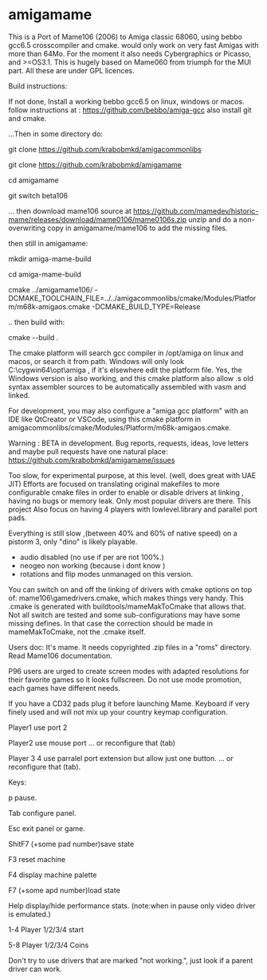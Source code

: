 # amigamame

 This is a Port of Mame106 (2006) to Amiga classic 68060, using bebbo gcc6.5 crosscompiler and cmake.
 would only work on very fast Amigas with more than 64Mo. For the moment it also needs Cybergraphics or Picasso, and >=OS3.1. This is hugely based on Mame060 from triumph for the MUI part. All these are under GPL licences.
 
 Build instructions:
 
 If not done, Install a working bebbo gcc6.5 on linux, windows or macos.
 follow instructions at : https://github.com/bebbo/amiga-gcc
 also install git and cmake.
 
 ...Then in some directory do:
 
 git clone https://github.com/krabobmkd/amigacommonlibs
 
 git clone https://github.com/krabobmkd/amigamame
 
 cd amigamame

 git switch beta106
 
 ... then download mame106 source at
   https://github.com/mamedev/historic-mame/releases/download/mame0106/mame0106s.zip
 unzip and do a non-overwriting copy in amigamame/mame106 to add the missing files.
 
 then still in amigamame:
 
 mkdir amiga-mame-build
 
 cd amiga-mame-build
 
 cmake ../amigamame106/ 
 -DCMAKE_TOOLCHAIN_FILE=../../amigacommonlibs/cmake/Modules/Platform/m68k-amigaos.cmake -DCMAKE_BUILD_TYPE=Release

 .. then build with:
 
 cmake --build .
 
 The cmake platform will search gcc compiler in /opt/amiga on linux and macos, or search it from path. Windows will only look C:\cygwin64\opt\amiga , if it's elsewhere edit the platform file. Yes, the Windows version is also working, and this cmake platform also allow .s old syntax assembler sources to be automatically assembled with vasm and linked.
 
 For development, you may also configure a "amiga gcc platform" with an IDE like QtCreator or VSCode, using this cmake platform in amigacommonlibs/cmake/Modules/Platform/m68k-amigaos.cmake.
 
   Warning : BETA in development.
 Bug reports, requests, ideas, love letters and maybe pull requests have one natural place:
 https://github.com/krabobmkd/amigamame/issues
 
 Too slow, for experimental purpose, at this level. (well, does great with UAE JIT)
 Efforts are focused on translating original makefiles to more configurable cmake files in order to enable or disable drivers at linking , having no bugs or memory leak. Only most popular drivers are there. This project Also focus on having 4 players with lowlevel.library and parallel port pads.

 Everything is still slow ,(between 40% and 60% of native speed) on a pistorm 3, only "dino" is likely playable.
 - audio disabled (no use if per are not 100%.)
 - neogeo non working (because i dont know ) 
 - rotations and flip modes unmanaged on this version.
 
 You can switch on and off the linking of drivers with cmake options on top of: mame106\gamedrivers.cmake,
 which makes things very handy. This .cmake is generated with buildtools/mameMakToCmake that allows that. Not all switch are tested and some sub-configurations may have some missing defines. In that case the correction should be made in mameMakToCmake, not the .cmake itself.
 
  Users doc:
  It's mame. It needs copyrighted .zip files in a "roms" directory. Read Mame106 documentation.
  
  P96 users are urged to create screen modes with adapted resolutions for their favorite games so it looks fullscreen. Do not use mode promotion, each games have different needs.
  
  If you have a CD32 pads plug it before launching Mame.
  Keyboard if very finely used and will not mix up your country keymap configuration.
  
  Player1 use port 2
  
  Player2 use mouse port  ... or reconfigure that (tab)
  
  Player 3 4 use parralel port extension but allow just one button. ... or reconfigure that (tab).
  
  Keys:
  
  p			pause.
  
  Tab		configure panel.
  
  Esc		exit panel or game.
  
  ShitF7	(+some pad number)save state
  
  F3		reset machine
  
  F4 		display machine palette
  
  F7		(+some apd number)load state
  
  Help		display/hide performance stats. (note:when in pause only video driver is emulated.)
  
  1-4		Player 1/2/3/4 start
  
  5-8		Player 1/2/3/4 Coins
  
  
 Don't try to use drivers that are marked "not working.", just look if a parent driver can work. 
  
   